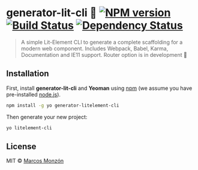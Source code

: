 # generator-lit-cli 🚀 [![NPM version][npm-image]][npm-url] [![Build Status][travis-image]][travis-url] [![Dependency Status][daviddm-image]][daviddm-url]
> A simple Lit-Element CLI to generate a complete scaffolding for a modern web component. Includes Webpack, Babel, Karma, Documentation and IE11 support. Router option is in development 🚧

## Installation

First, install **generator-lit-cli** and **Yeoman** using [npm](https://www.npmjs.com/) (we assume you have pre-installed [node.js](https://nodejs.org/)).

```bash
npm install -g yo generator-litelement-cli
```

Then generate your new project:

```bash
yo litelement-cli
```

## License

MIT © [Marcos Monzón](https://github.com/marco238)

[npm-image]: https://badge.fury.io/js/generator-litelement-cli.svg
[npm-url]: https://npmjs.org/package/generator-litelement-cli
[travis-image]: https://travis-ci.com/marco238/generator-litelement-cli.svg?branch=master
[travis-url]: https://travis-ci.com/marco238/generator-litelement-cli
[daviddm-image]: https://david-dm.org/marco238/generator-litelement-cli.svg?theme=shields.io
[daviddm-url]: https://david-dm.org/marco238/generator-litelement-cli
[coveralls-image]: https://coveralls.io/repos/marco238/generator-litelement-cli/badge.svg
[coveralls-url]: https://coveralls.io/r/marco238/generator-litelement-cli
